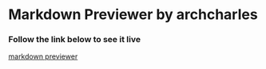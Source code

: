 # Markdown Previewer by archcharles
### Follow the link below to see it live
[markdown previewer](https://archcharles.github.io/FCC_Markdown_Previewer/)
